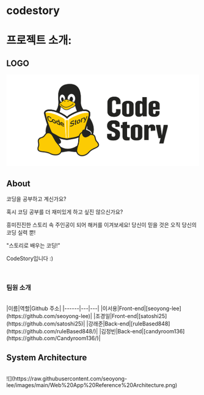 # codestory

# 프로젝트 소개:

## LOGO
![](https://raw.githubusercontent.com/seoyong-lee/images/main/logo-w.png)

## About
코딩을 공부하고 계신가요?

혹시 코딩 공부를 더 재미있게 하고 싶진 않으신가요?

흥미진진한 스토리 속 주인공이 되어 해커를 이겨보세요! 당신이 믿을 것은 오직 당신의 코딩 실력 뿐!

"스토리로 배우는 코딩!”

CodeStory입니다 :)

<br>

### 팀원 소개
<br>
|이름|역할|Github 주소|
|------|---|---|
|이서용|Front-end|[seoyong-lee](https://github.com/seoyong-lee)|
|조경일|Front-end|[satoshi25](https://github.com/satoshi25)|
|강래준|Back-end|[ruleBased848](https://github.com/ruleBased848/)|
|김정빈|Back-end|[candyroom136](https://github.com/Candyroom136/)|

## System Architecture
<br>
![](https://raw.githubusercontent.com/seoyong-lee/images/main/Web%20App%20Reference%20Architecture.png)

